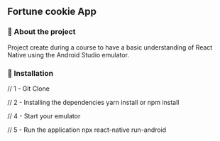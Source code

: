 ## Fortune cookie App

### 🍪 About the project
Project create during a course to have a basic understanding of React Native using the Android Studio emulator.

### 🏃 Installation
// 1 - Git Clone

// 2 - Installing the dependencies
yarn install or npm install

// 4 - Start your emulator

// 5 - Run the application
npx react-native run-android
